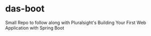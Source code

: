 # das-boot
Small Repo to follow along with Pluralsight's Building Your First Web Application with Spring Boot
